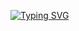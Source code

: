 [![Typing SVG](https://readme-typing-svg.demolab.com/?lines=Brrt+Brrt+Skrrttttttt;You're+my+friend+now)](https://git.io/typing-svg)
